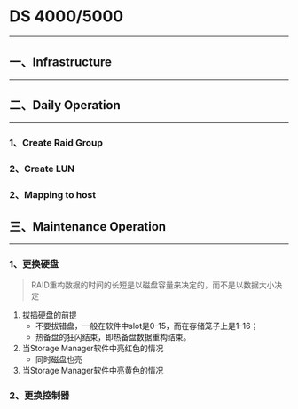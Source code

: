 # DS 4000/5000
-----
## 一、Infrastructure
-----

## 二、Daily Operation
----
### 1、Create Raid Group

### 2、Create LUN

### 2、Mapping to host

## 三、Maintenance Operation
----
### 1、更换硬盘
> RAID重构数据的时间的长短是以磁盘容量来决定的，而不是以数据大小决定
1. 拔插硬盘的前提
	+ 不要拔错盘，一般在软件中slot是0-15，而在存储笼子上是1-16；
	+ 热备盘的狂闪结束，即热备盘数据重构结束。
2. 当Storage Manager软件中亮红色的情况
	+ 同时磁盘也亮
3. 当Storage Manager软件中亮黄色的情况

### 2、更换控制器